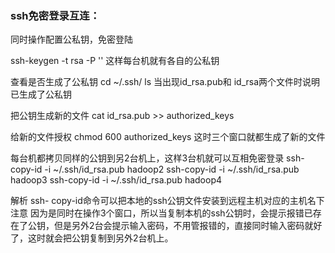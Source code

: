 ### ssh免密登录互连：

同时操作配置公私钥，免密登陆

ssh-keygen -t rsa -P ''
这样每台机就有各自的公私钥

查看是否生成了公私钥
cd ~/.ssh/
ls
当出现id_rsa.pub和 id_rsa两个文件时说明已生成了公私钥

把公钥生成新的文件
cat id_rsa.pub >> authorized_keys

给新的文件授权
chmod 600 authorized_keys
这时三个窗口就都生成了新的文件

每台机都拷贝同样的公钥到另2台机上，这样3台机就可以互相免密登录
ssh-copy-id -i ~/.ssh/id_rsa.pub hadoop2
ssh-copy-id -i ~/.ssh/id_rsa.pub hadoop3
ssh-copy-id -i ~/.ssh/id_rsa.pub hadoop4

解析
ssh- copy-id命令可以把本地的ssh公钥文件安装到远程主机对应的主机名下
注意
因为是同时在操作3个窗口，所以当复制本机的ssh公钥时，会提示报错已存在了公钥，但是另外2台会提示输入密码，不用管报错的，直接同时输入密码就好了，这时就会把公钥复制到另外2台机上。